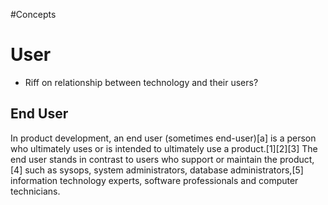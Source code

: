 #Concepts 
# User

- Riff on relationship between technology and their users?


## End User
In product development, an end user (sometimes end-user)[a] is a person who ultimately uses or is intended to ultimately use a product.[1][2][3] The end user stands in contrast to users who support or maintain the product,[4] such as sysops, system administrators, database administrators,[5] information technology experts, software professionals and computer technicians. 